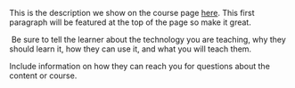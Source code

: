 This is the description we show on the course page [here](https://lab.github.com/YuItachi/messi-the-goat). This first paragraph will be featured at the top of the page so make it great.
​

​
Be sure to tell the learner about the technology you are teaching, why they should learn it, how they can use it, and what you will teach them.
​


Include information on how they can reach you for questions about the content or course. 